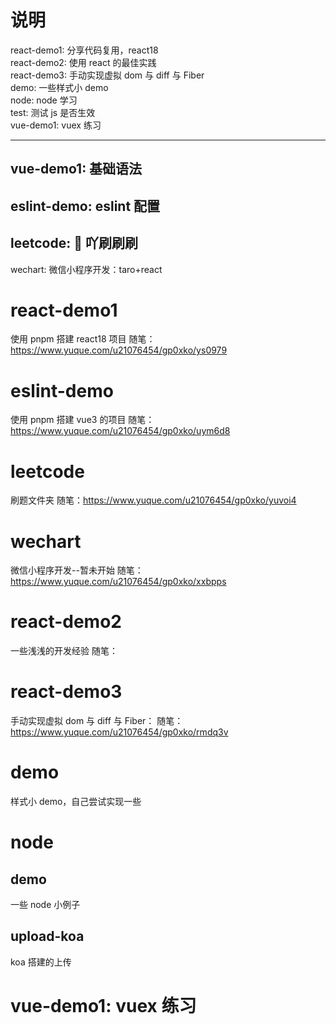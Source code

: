 # 说明

react-demo1: 分享代码复用，react18<br/>
react-demo2: 使用 react 的最佳实践<br/>
react-demo3: 手动实现虚拟 dom 与 diff 与 Fiber<br/>
demo: 一些样式小 demo<br/>
node: node 学习<br/>
test: 测试 js 是否生效<br/>
vue-demo1: vuex 练习<br/>

---

## vue-demo1: 基础语法

## eslint-demo: eslint 配置

## leetcode: 🐛 吖刷刷刷

wechart: 微信小程序开发：taro+react

# react-demo1

使用 pnpm 搭建 react18 项目
随笔：https://www.yuque.com/u21076454/gp0xko/ys0979

# eslint-demo

使用 pnpm 搭建 vue3 的项目
随笔：https://www.yuque.com/u21076454/gp0xko/uym6d8

# leetcode

刷题文件夹
随笔：https://www.yuque.com/u21076454/gp0xko/yuvoi4

# wechart

微信小程序开发--暂未开始
随笔：https://www.yuque.com/u21076454/gp0xko/xxbpps

# react-demo2

一些浅浅的开发经验
随笔：

# react-demo3

手动实现虚拟 dom 与 diff 与 Fiber：
随笔：https://www.yuque.com/u21076454/gp0xko/rmdq3v

# demo

样式小 demo，自己尝试实现一些

# node

## demo

一些 node 小例子

## upload-koa

koa 搭建的上传

# vue-demo1: vuex 练习

